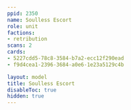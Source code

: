 ```yaml
---
ppid: 2350
name: Soulless Escort
role: unit
factions:
- retribution
scans: 2
cards:
- 5227cdd5-78c8-3584-b7a2-ecc12f290ead
- f9d4cea1-2396-3684-a0e6-1e23a5129c4b

layout: model
title: Soulless Escort
disableToc: true
hidden: true
---
```

